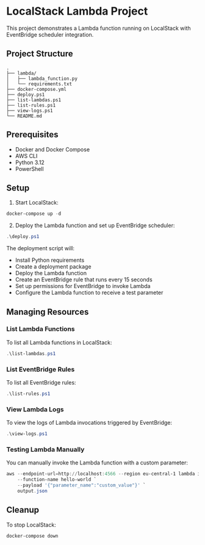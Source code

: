 # LocalStack Lambda Project

This project demonstrates a Lambda function running on LocalStack with EventBridge scheduler integration.

## Project Structure
```
.
├── lambda/
│   ├── lambda_function.py
│   └── requirements.txt
├── docker-compose.yml
├── deploy.ps1
├── list-lambdas.ps1
├── list-rules.ps1
├── view-logs.ps1
└── README.md
```

## Prerequisites

- Docker and Docker Compose
- AWS CLI
- Python 3.12
- PowerShell

## Setup

1. Start LocalStack:
```powershell
docker-compose up -d
```

2. Deploy the Lambda function and set up EventBridge scheduler:
```powershell
.\deploy.ps1
```

The deployment script will:
- Install Python requirements
- Create a deployment package
- Deploy the Lambda function
- Create an EventBridge rule that runs every 15 seconds
- Set up permissions for EventBridge to invoke Lambda
- Configure the Lambda function to receive a test parameter

## Managing Resources

### List Lambda Functions
To list all Lambda functions in LocalStack:
```powershell
.\list-lambdas.ps1
```

### List EventBridge Rules
To list all EventBridge rules:
```powershell
.\list-rules.ps1
```

### View Lambda Logs
To view the logs of Lambda invocations triggered by EventBridge:
```powershell
.\view-logs.ps1
```

### Testing Lambda Manually
You can manually invoke the Lambda function with a custom parameter:
```powershell
aws --endpoint-url=http://localhost:4566 --region eu-central-1 lambda invoke `
    --function-name hello-world `
    --payload '{"parameter_name":"custom_value"}' `
    output.json
```

## Cleanup

To stop LocalStack:
```powershell
docker-compose down
``` 